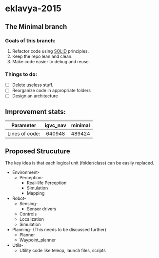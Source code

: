 # eklavya-2015

## The Minimal branch

### Goals of this branch:

1. Refactor code using [SOLID](https://en.wikipedia.org/wiki/SOLID_%28object-oriented_design%29) principles.
2. Keep the repo lean and clean.
4. Make code easier to debug and reuse.

### Things to do:

- [ ] Delete useless stuff.
- [ ] Reorganize code in appropriate folders
- [ ] Design an architecture

## Improvement stats:

|       Parameter  |    igvc_nav     |         minimal    |
|------------------|:---------------:|:------------------:|
| Lines of code:   |    640948       |         489424     |


## Proposed Strucuture

The key idea is that each logical unit (folder/class) can be easily replaced.

  * Environment-
      * Perception-
          * Real-life Perception
          * Simulation
          * Mapping
  * Robot-
      * Sensing-
          * Sensor drivers
      * Controls
      * Localization
      * Simulation
  * Planning-  (This needs to be discussed further)
      * Planner
      * Waypoint_planner
  * Utils-
      * Utility code like teleop, launch files, scripts
